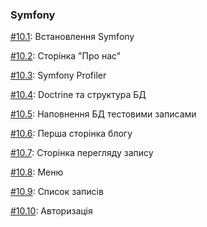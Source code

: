 ### Symfony

[\#10.1](./01): Встановлення Symfony

[\#10.2](./02): Сторінка "Про нас"

[\#10.3](./03): Symfony Profiler

[\#10.4](./04): Doctrine та структура БД

[\#10.5](./05): Наповнення БД тестовими записами

[\#10.6](./06): Перша сторінка блогу

[\#10.7](./07): Сторінка перегляду запису

[\#10.8](./08): Меню

[\#10.9](./09): Список записів

[\#10.10](./10): Авторизація